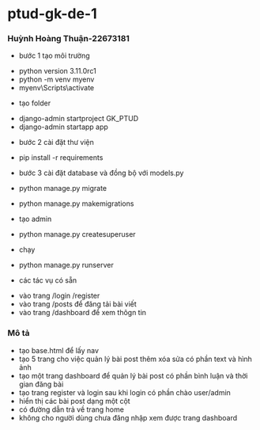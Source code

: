 # ptud-gk-de-1
### Huỳnh Hoàng Thuận-22673181
- bước 1 tạo môi trường
+ python version 3.11.0rc1
+ python -m venv myenv
+ myenv\Scripts\activate
- tạo folder 
+ django-admin startproject GK_PTUD
+ django-admin startapp app
- bước 2 cài đặt thư viện
+ pip install -r requirements
- bước 3 cài đặt database và đồng bộ với models.py

+ python manage.py migrate

+ python manage.py makemigrations

- tạo admin
+ python manage.py createsuperuser
- chạy 
+ python manage.py runserver
- các tác vụ có sẵn
+ vào trang /login /register
+ vào trang /posts để đăng tải bài viết
+ vào trang /dashboard để xem thôgn tin

### Mô tả 
- tạo base.html để lấy nav
- tạo 5 trang cho việc quản lý bài post thêm xóa sửa có phần text và hình ảnh
- tạo một trang dashboard để quản lý bài post có phần bình luận và thời gian đăng bài
- tạo trang register và login sau khi login có phần chào user/admin
- hiển thị các bài post dạng một cột 
- có đường dẫn trả về trang home
- không cho người dùng chưa đăng nhập xem được trang dashboard

